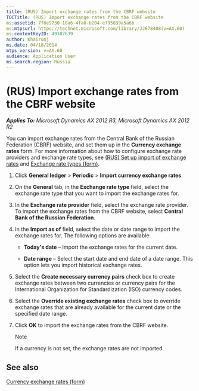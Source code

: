 ```yaml
---
title: (RUS) Import exchange rates from the CBRF website
TOCTitle: (RUS) Import exchange rates from the CBRF website
ms:assetid: 7f6e9730-18a6-4fa0-b204-e795839a5a6b
ms:mtpsurl: https://technet.microsoft.com/library/JJ678408(v=AX.60)
ms:contentKeyID: 49387639
author: Khairunj
ms.date: 04/18/2014
mtps_version: v=AX.60
audience: Application User
ms.search.region: Russia
---
```


# (RUS) Import exchange rates from the CBRF website 


_**Applies To:** Microsoft Dynamics AX 2012 R3, Microsoft Dynamics AX 2012 R2_

You can import exchange rates from the Central Bank of the Russian Federation (CBRF) website, and set them up in the **Currency exchange rates** form. For more information about how to configure exchange rate providers and exchange rate types, see [(RUS) Set up import of exchange rates](rus-set-up-import-of-exchange-rates.md) and [Exchange rate types (form)](https://technet.microsoft.com/library/hh242857\(v=ax.60\)).

1.  Click **General ledger** \> **Periodic** \> **Import currency exchange rates**.

2.  On the **General** tab, in the **Exchange rate type** field, select the exchange rate type that you want to import the exchange rates for.

3.  In the **Exchange rate provider** field, select the exchange rate provider. To import the exchange rates from the CBRF website, select **Central Bank of the Russian Federation**.

4.  In the **Import as of** field, select the date or date range to import the exchange rates for. The following options are available:
    
      - **Today's date** – Import the exchange rates for the current date.
    
      - **Date range** – Select the start date and end date of a date range. This option lets you import historical exchange rates.

5.  Select the **Create necessary currency pairs** check box to create exchange rates between two currencies or currency pairs for the International Organization for Standardization (ISO) currency codes.

6.  Select the **Override existing exchange rates** check box to override exchange rates that are already available for the current date or the specified date range.

7.  Click **OK** to import the exchange rates from the CBRF website.
    

    > [!NOTE]
    > <P>If a currency is not set, the exchange rates are not imported.</P>



## See also

[Currency exchange rates (form)](https://technet.microsoft.com/library/hh209477\(v=ax.60\))

  



